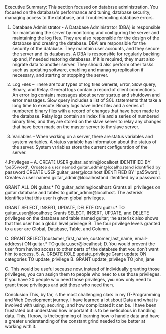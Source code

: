 Executive Summary: This section focused on database administration. You focused on the database's performance and tuning, database security, managing access to the database, and Troubleshooting database errors.

1.	Database Administrator - A Database Administrator (DBA) is responsible for maintaining the server by monitoring and configuring the server and maintaining the log files. They are also responsible for the design of the database and creating the database. DBA’ are responsible for the security of the database. They maintain user accounts, and they secure the server and its databases. A DBA is responsible for regularly backing up and, if needed restoring databases. If it is required, they must also migrate data to another server. They should also perform other tasks such as updating software, enabling and managing replication if necessary, and starting or stopping the server.

2.	Log Files – There are four types of log files General, Error, Slow query, Binary, and Relay. General logs contain a record of client connections. An error log contains messages about server startup and shutdown and error messages. Slow query includes a list of SQL statements that take a long time to execute. Binary logs have index files and a series of numbered binary files with a record of changes that have been made to the database. Relay logs contain an index file and a series of numbered binary files, and they are stored on the slave server to relay any changes that have been made on the master server to the slave server.

3.	Variables – When working on a server, there are status variables and system variables. A status variable has information about the status of the server. System variables store the current configuration of the server.

4.Privileges –
A.
CREATE USER guitar_admin@localhost IDENTIFIED BY 'pa55word'; Creates a user named guitar_admin@localhostand identified by password
CREATE USER guitar_user@localhost IDENTIFIED BY 'pa55word'; Creates a user named guitar_admin@localhostand identified by a password.

GRANT ALL 
ON guitar.* 
TO guitar_admin@localhost; Grants all privileges on guitar database and tables to guitar_admin@localhost. The asterisk identifies that this user is given global privileges.

GRANT SELECT, INSERT, UPDATE, DELETE 
ON guitar.* 
TO guitar_user@localhost; Grants SELECT, INSERT, UPDATE, and DELETE privileges on the database and table named guitar; the asterisk also shows that this user has a global level privilege
B. The four privilege levels granted to a user are Global, Database, Table, and Column.

C.
GRANT SELECT(customer_first_name, customer_last_name, email-address)
ON guitar.* 
TO guitar_user@localhost; 
D. You would prevent the user from having access to other parts of the database that you don’t want him to access.
     5.
A.
CREATE ROLE update_privilege
Grant 	update 
ON categories
TO update_privilege
B.
GRANT update_privilege TO john, jane

C.
This would be useful because now, instead of individually granting those privileges, you can assign them to people who need to use those privileges. If you have 20 people who need those privileges, you now only need to grant those privileges and add those who need them.


Conclusion This, by far, is the most challenging class in my IT-Programming and Web Development journey. I have learned a lot about Data and what is involved with using, securing, and how complicated It can be. I have been frustrated but understand how important it is to be meticulous in handling data. This, I know, is the beginning of learning how to handle data and have a greater understanding of the constant grind needed to be better at working with it.

